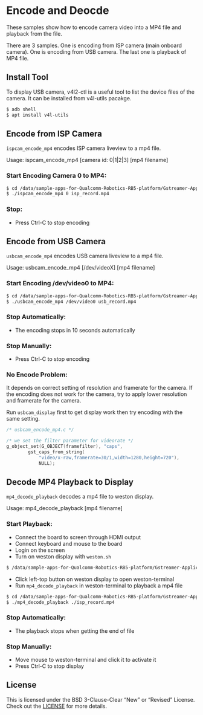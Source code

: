 
# Encode and Deocde

These samples show how to encode camera video into a MP4 file and playback from the file. 

There are 3 samples. One is encoding from ISP camera (main onboard camera). One is encoding from USB camera. The last one is playback of MP4 file.

## Install Tool

To display USB camera, v4l2-ctl is a useful tool to list the device files of the camera. It can be installed from v4l-utils pacakge.

```bash
$ adb shell
$ apt install v4l-utils
```

## Encode from ISP Camera

```ispcam_encode_mp4``` encodes ISP camera liveview to a mp4 file.

Usage: ispcam_encode_mp4 [camera id: 0|1|2|3] [mp4 filename]

### Start Encoding Camera 0 to MP4:
```bash
$ cd /data/sample-apps-for-Qualcomm-Robotics-RB5-platform/Gstreamer-Applications/gst_encode_decode
$ ./ispcam_encode_mp4 0 isp_record.mp4
```

### Stop:

+ Press Ctrl-C to stop encoding

## Encode from USB Camera

```usbcam_encode_mp4``` encodes USB camera liveview to a mp4 file.

Usage: usbcam_encode_mp4 [/dev/videoX] [mp4 filename]

### Start Encoding /dev/video0 to MP4:
```bash
$ cd /data/sample-apps-for-Qualcomm-Robotics-RB5-platform/Gstreamer-Applications/gst_encode_decode
$ ./usbcam_encode_mp4 /dev/video0 usb_record.mp4
```

### Stop Automatically:

+ The encoding stops in 10 seconds automatically

### Stop Manually:

+ Press Ctrl-C to stop encoding

### No Encode Problem:

It depends on correct setting of resolution and framerate for the camera. If the encoding does not work for the camera, try to apply lower resolution and framerate for the camera.

Run ```usbcam_display``` first to get display work then try encoding with the same setting.

```C
/* usbcam_encode_mp4.c */

/* we set the filter parameter for videorate */
g_object_set(G_OBJECT(framefilter), "caps", 
        gst_caps_from_string(
            "video/x-raw,framerate=30/1,width=1280,height=720"), 
            NULL);
```

## Decode MP4 Playback to Display

```mp4_decode_playback``` decodes a mp4 file to weston display.

Usage: mp4_decode_playback [mp4 filename]

### Start Playback:

+ Connect the board to screen through HDMI output
+ Connect keyboard and mouse to the board
+ Login on the screen
+ Turn on weston display with ```weston.sh```
``` bash
$ /data/sample-apps-for-Qualcomm-Robotics-RB5-platform/Gstreamer-Applications/weston.sh
```
+ Click left-top button on weston display to open weston-terminal
+ Run ```mp4_decode_playback``` in weston-terminal to playback a mp4 file
```bash
$ cd /data/sample-apps-for-Qualcomm-Robotics-RB5-platform/Gstreamer-Applications/dst_encode_decode
$ ./mp4_decode_playback ./isp_record.mp4
```

### Stop Automatically:

+ The playback stops when getting the end of file

### Stop Manually:

+ Move mouse to weston-terminal and click it to activate it
+ Press Ctrl-C to stop display

## License
This is licensed under the BSD 3-Clause-Clear “New” or “Revised” License. Check out the [LICENSE](../LICENSE) for more details.
